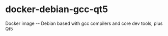 # docker-debian-gcc-qt5
Docker image -- Debian based with gcc compilers and core dev tools, plus Qt5
